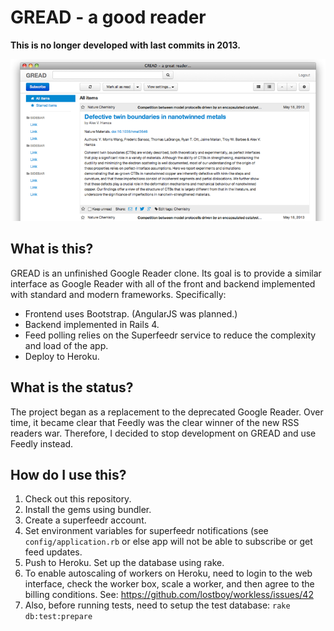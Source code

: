 GREAD - a good reader
=====================

**This is no longer developed with last commits in 2013.**

![GREAD Screenshot](https://github.com/mikexstudios/gread/raw/master/app/assets/images/screenshot_w800.png)

What is this?
-------------

GREAD is an unfinished Google Reader clone. Its goal is to provide a similar interface 
as Google Reader with all of the front and backend implemented with standard and
modern frameworks. Specifically:

*   Frontend uses Bootstrap. (AngularJS was planned.)
*   Backend implemented in Rails 4.
*   Feed polling relies on the Superfeedr service to reduce the complexity and load of 
    the app.
*   Deploy to Heroku.

What is the status?
-------------------

The project began as a replacement to the deprecated Google Reader. Over time, it became 
clear that Feedly was the clear winner of the new RSS readers war. Therefore, I decided 
to stop development on GREAD and use Feedly instead.

How do I use this?
------------------

1.  Check out this repository.
2.  Install the gems using bundler.
3.  Create a superfeedr account.
4.  Set environment variables for superfeedr notifications  (see `config/application.rb` 
    or else app will not be able to subscribe or get feed updates.
5.  Push to Heroku. Set up the database using rake.
6.  To enable autoscaling of workers on Heroku, need to login to the web interface, check
    the worker box, scale a worker, and then agree to the billing conditions.
    See: https://github.com/lostboy/workless/issues/42
7.  Also, before running tests, need to setup the test database: `rake db:test:prepare`
